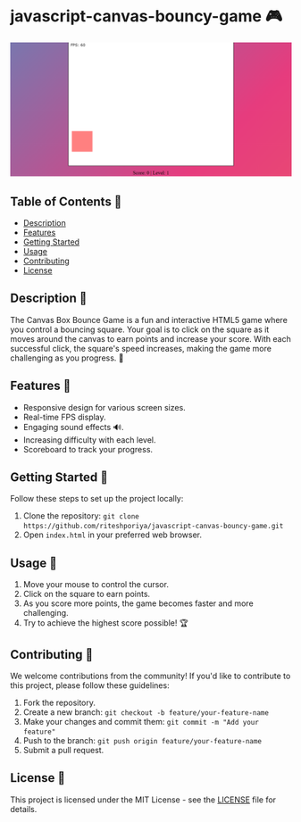 # javascript-canvas-bouncy-game 🎮

![Game Screenshot](canvas-bouncy-game.png)

## Table of Contents 📜

- [Description](#description-)
- [Features](#features-)
- [Getting Started](#getting-started-)
- [Usage](#usage-)
- [Contributing](#contributing-)
- [License](#license-)

## Description 📝

The Canvas Box Bounce Game is a fun and interactive HTML5 game where you control a bouncing square. Your goal is to click on the square as it moves around the canvas to earn points and increase your score. With each successful click, the square's speed increases, making the game more challenging as you progress. 🚀

## Features 🌟

- Responsive design for various screen sizes.
- Real-time FPS display.
- Engaging sound effects 🔊.
- Increasing difficulty with each level.
- Scoreboard to track your progress.

## Getting Started 🚀

Follow these steps to set up the project locally:

1. Clone the repository: `git clone https://github.com/riteshporiya/javascript-canvas-bouncy-game.git`
2. Open `index.html` in your preferred web browser.

## Usage 🎯

1. Move your mouse to control the cursor.
2. Click on the square to earn points.
3. As you score more points, the game becomes faster and more challenging.
4. Try to achieve the highest score possible! 🏆

## Contributing 🤝

We welcome contributions from the community! If you'd like to contribute to this project, please follow these guidelines:

1. Fork the repository.
2. Create a new branch: `git checkout -b feature/your-feature-name`
3. Make your changes and commit them: `git commit -m "Add your feature"`
4. Push to the branch: `git push origin feature/your-feature-name`
5. Submit a pull request.

## License 📄

This project is licensed under the MIT License - see the [LICENSE](LICENSE) file for details.
